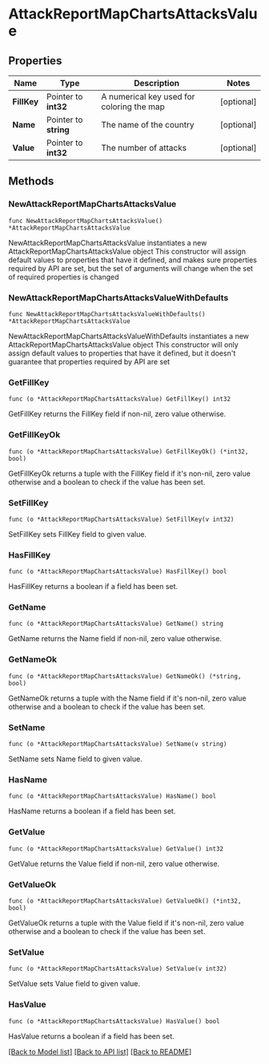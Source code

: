 # AttackReportMapChartsAttacksValue

## Properties

Name | Type | Description | Notes
------------ | ------------- | ------------- | -------------
**FillKey** | Pointer to **int32** | A numerical key used for coloring the map | [optional] 
**Name** | Pointer to **string** | The name of the country | [optional] 
**Value** | Pointer to **int32** | The number of attacks | [optional] 

## Methods

### NewAttackReportMapChartsAttacksValue

`func NewAttackReportMapChartsAttacksValue() *AttackReportMapChartsAttacksValue`

NewAttackReportMapChartsAttacksValue instantiates a new AttackReportMapChartsAttacksValue object
This constructor will assign default values to properties that have it defined,
and makes sure properties required by API are set, but the set of arguments
will change when the set of required properties is changed

### NewAttackReportMapChartsAttacksValueWithDefaults

`func NewAttackReportMapChartsAttacksValueWithDefaults() *AttackReportMapChartsAttacksValue`

NewAttackReportMapChartsAttacksValueWithDefaults instantiates a new AttackReportMapChartsAttacksValue object
This constructor will only assign default values to properties that have it defined,
but it doesn't guarantee that properties required by API are set

### GetFillKey

`func (o *AttackReportMapChartsAttacksValue) GetFillKey() int32`

GetFillKey returns the FillKey field if non-nil, zero value otherwise.

### GetFillKeyOk

`func (o *AttackReportMapChartsAttacksValue) GetFillKeyOk() (*int32, bool)`

GetFillKeyOk returns a tuple with the FillKey field if it's non-nil, zero value otherwise
and a boolean to check if the value has been set.

### SetFillKey

`func (o *AttackReportMapChartsAttacksValue) SetFillKey(v int32)`

SetFillKey sets FillKey field to given value.

### HasFillKey

`func (o *AttackReportMapChartsAttacksValue) HasFillKey() bool`

HasFillKey returns a boolean if a field has been set.

### GetName

`func (o *AttackReportMapChartsAttacksValue) GetName() string`

GetName returns the Name field if non-nil, zero value otherwise.

### GetNameOk

`func (o *AttackReportMapChartsAttacksValue) GetNameOk() (*string, bool)`

GetNameOk returns a tuple with the Name field if it's non-nil, zero value otherwise
and a boolean to check if the value has been set.

### SetName

`func (o *AttackReportMapChartsAttacksValue) SetName(v string)`

SetName sets Name field to given value.

### HasName

`func (o *AttackReportMapChartsAttacksValue) HasName() bool`

HasName returns a boolean if a field has been set.

### GetValue

`func (o *AttackReportMapChartsAttacksValue) GetValue() int32`

GetValue returns the Value field if non-nil, zero value otherwise.

### GetValueOk

`func (o *AttackReportMapChartsAttacksValue) GetValueOk() (*int32, bool)`

GetValueOk returns a tuple with the Value field if it's non-nil, zero value otherwise
and a boolean to check if the value has been set.

### SetValue

`func (o *AttackReportMapChartsAttacksValue) SetValue(v int32)`

SetValue sets Value field to given value.

### HasValue

`func (o *AttackReportMapChartsAttacksValue) HasValue() bool`

HasValue returns a boolean if a field has been set.


[[Back to Model list]](../README.md#documentation-for-models) [[Back to API list]](../README.md#documentation-for-api-endpoints) [[Back to README]](../README.md)


